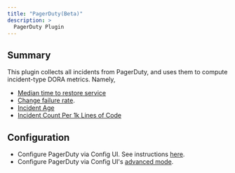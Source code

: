 ```yaml
---
title: "PagerDuty(Beta)"
description: >
  PagerDuty Plugin
---
```




## Summary

This plugin collects all incidents from PagerDuty, and uses them to compute incident-type DORA metrics. Namely,
* [Median time to restore service](/Metrics/MTTR.md)
* [Change failure rate](/Metrics/CFR.md).
* [Incident Age](/Metrics/IncidentAge.md)
* [Incident Count Per 1k Lines of Code](/Metrics/IncidentCountPer1kLinesOfCode.md)


## Configuration
* Configure PagerDuty via Config UI. See instructions [here](/Configuration/PagerDuty.md).
* Configure PagerDuty via Config UI's [advanced mode](/Configuration/AdvancedMode.md).